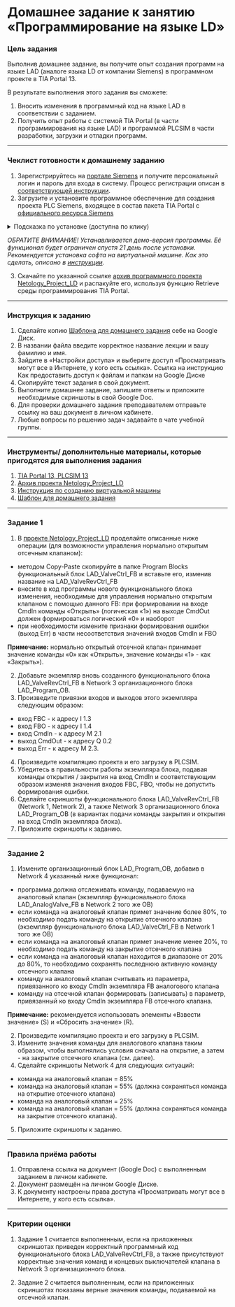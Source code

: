 # Домашнее задание к занятию «Программирование на языке LD»

### Цель задания

Выполнив домашнее задание, вы получите опыт создания программ на языке LAD (аналоге языка LD от компании Siemens) в программном проекте в TIA Portal 13.

В результате выполнения этого задания вы сможете:

1. Вносить изменения в программный код на языке LAD в соответствии с заданием.
2. Получить опыт работы с системой TIA Portal (в части программирования на языке LAD) и программой PLCSIM в части разработки, загрузки и отладки программ.

------

### Чеклист готовности к домашнему заданию

1. Зарегистрируйтесь на [портале Siemens](https://mall.industry.siemens.com/goos/WelcomePage.aspx?regionUrl=/ru&language=ru) и получите персональный логин и пароль для входа в систему. Процесс регистрации описан в [соответствующей инструкции](https://docs.google.com/presentation/d/1RPHvCE2OxBbHRMWSAV2E-HxscZvR2nRIZVHCy8hvjJE/edit?usp=sharing).
2. Загрузите и установите программное обеспечение для создания проекта PLC Siemens, входящее в состав пакета TIA Portal с [официального ресурса Siemens](https://support.industry.siemens.com/cs/document/78793685/simatic-step-7-(tia-portal)-v13-trial-download?dti=0&lc=en-DE)
<details>
  <summary> Подсказка по установке (доступна по клику)</summary>
  
  
1. Скачайте все файлы по [ссылке](https://support.industry.siemens.com/cs/document/109745155/simatic-step-7-including-plcsim-v13-sp2-trial-download?dti=0&lc=en-DE) в две отдельные папки:
  - STEP 7 Professional V13 SP2 (DVD 1, DVD 2, SHA-256 checksum)
  ![image](https://github.com/netology-code/phd-homeworks/blob/main/6.6/Step7_1.png)
  - SIMATIC STEP 7 PLCSIM V13 SP2 for STEP 7 Basic and STEP 7 Professional (включая SHA-256 checksum)
    ![image](https://github.com/netology-code/phd-homeworks/blob/main/6.6/Step7_2.png)
2. Запустите установочный файл SIMATIC_STEP_7_Professional_V13_SP2_Upd4.exe, пройдите стандартную процедуру установки.
3. Запустите установочный файл SIMATIC_S7_PLCSIM_V13_SP2.exe, пройдите стандартную процедуру установки.

    ---
  
</details>
  
*ОБРАТИТЕ ВНИМАНИЕ! Устанавливается демо-версия программы. Её функционал будет ограничен спустя 21 день после установки. Рекомендуется установка софта на виртуальной машине. Как это сделать, описано в [инструкции](https://docs.google.com/presentation/d/1psnSlotXT7cr8ECnaZaTCDLnIyYOGUzCArLeydeRztY/edit?usp=sharing).*

3. Скачайте по указанной ссылке [архив программного проекта Netology_Project_LD](https://drive.google.com/file/d/1wsmQ3USQtaNwWMlVlvLwZCzYqYrozvGy/view?usp=sharing) и распакуйте его, используя функцию Retrieve среды программирования TIA Portal.

------

### Инструкция к заданию

1. Сделайте копию [Шаблона для домашнего задания](https://docs.google.com/document/d/1hzgoSY8iJkuY74o07KMiuHO57MyPv7cTkXEkLE3N1wY/edit?usp=sharing) себе на Google Диск.
2. В названии файла введите корректное название лекции и вашу фамилию и имя.
3. Зайдите в «Настройки доступа» и выберите доступ «Просматривать могут все в Интернете, у кого есть ссылка». Ссылка на инструкцию Как предоставить доступ к файлам и папкам на Google Диске
4. Скопируйте текст задания в свой документ.
5. Выполните домашнее задание, запишите ответы и приложите необходимые скриншоты в свой Google Doc.
6. Для проверки домашнего задания преподавателем отправьте ссылку на ваш документ в личном кабинете.
7. Любые вопросы по решению задач задавайте в чате учебной группы.

------

### Инструменты/ дополнительные материалы, которые пригодятся для выполнения задания

1. [TIA Portal 13, PLCSIM 13](https://support.industry.siemens.com/cs/document/109745155/simatic-step-7-including-plcsim-v13-sp2-trial-download?dti=0&lc=en-WW)
2. [Архив проекта Netology_Project_LD](https://drive.google.com/file/d/1wsmQ3USQtaNwWMlVlvLwZCzYqYrozvGy/view?usp=sharing)
3. [Инструкция по созданию виртуальной машины](https://docs.google.com/presentation/d/1psnSlotXT7cr8ECnaZaTCDLnIyYOGUzCArLeydeRztY/edit?usp=sharing)
4. [Шаблон для домашнего задания](https://docs.google.com/document/d/1hzgoSY8iJkuY74o07KMiuHO57MyPv7cTkXEkLE3N1wY/edit?usp=sharing)

------

### Задание 1

1. В [проекте Netology_Project_LD](https://drive.google.com/file/d/1wsmQ3USQtaNwWMlVlvLwZCzYqYrozvGy/view?usp=sharing) проделайте описанные ниже операции (для возможности управления нормально открытым отсечным клапаном):
- методом Copy-Paste скопируйте в папке Program Blocks функциональный блок LAD_ValveCtrl_FB и вставьте его, изменив название на LAD_ValveRevCtrl_FB
- внесите в код программы нового функционального блока изменения, необходимые для управления нормально открытым клапаном с помощью данного FB: при формировании на входе CmdIn команды «Открыть» (логическая «1») на выходе CmdOut должен формироваться логический «0» и наоборот
- при необходимости измените признаки формирования ошибки (выход Err) в части несоответствия значений входов CmdIn и FBO

**Примечание:** нормально открытый отсечной клапан принимает значение команды «0» как «Открыть», значение команды «1» - как «Закрыть»).

2. Добавьте экземпляр вновь созданного функционального блока LAD_ValveRevCtrl_FB в Network 3 организационного блока LAD_Program_OB.
3. Произведите привязки входов и выходов этого экземпляра следующим образом:
- вход FBC - к адресу I 1.3
- вход FBO - к адресу I 1.4
- вход CmdIn - к адресу M 2.1
- выход CmdOut - к адресу Q 0.2
- выход Err - к адресу M 2.3.

4. Произведите компиляцию проекта и его загрузку в PLCSIM.
5. Убедитесь в правильности работы экземпляра блока, подавая команды открытия / закрытия на вход CmdIn и соответствующим образом изменяя значения входов FBC, FBO, чтобы не допустить формирования ошибки.
6. Сделайте скриншоты функционального блока LAD_ValveRevCtrl_FB (Network 1, Network 2), а также Network 3 организационного блока LAD_Program_OB (в вариантах подачи команды закрытия и открытия на вход CmdIn экземпляра блока).
7. Приложите скриншоты к заданию.
------

### Задание 2

1. Измените организационный блок LAD_Program_OB, добавив в Network 4 указанный ниже функционал:

- программа должна отслеживать команду, подаваемую на аналоговый клапан (экземпляр функционального блока LAD_AnalogValve_FB в Network 2 того же OB)
- если команда на аналоговый клапан примет значение более 80%, то необходимо подать команду на открытие отсечного клапана (экземпляр функционального блока LAD_ValveCtrl_FB в Network 1 того же OB)
- если команда на аналоговый клапан примет значение менее 20%, то необходимо подать команду на закрытие отсечного клапана
- если команда на аналоговый клапан находится в диапазоне от 20% до 80%, то необходимо сохранять последнюю активную команду отсечного клапана
- команду на аналоговый клапан считывать из параметра, привязанного ко входу CmdIn экземпляра FB аналогового клапана
- команду на отсечной клапан формировать (записывать) в параметр, привязанный ко входу CmdIn экземпляра FB отсечного клапана.

**Примечание:** рекомендуется использовать элементы «Взвести значение» (S) и «Сбросить значение» (R).

2. Произведите компиляцию проекта и его загрузку в PLCSIM.
3. Измените значения команды для аналогового клапана таким образом, чтобы выполнялись условия сначала на открытие, а затем - на закрытие отсечного клапана (см. далее).
4. Сделайте скриншоты Network 4 для следующих ситуаций:
- команда на аналоговый клапан = 85%
- команда на аналоговый клапан = 55% (должна сохраняться команда на открытие отсечного клапана)
- команда на аналоговый клапан = 25%
- команда на аналоговый клапан = 55% (должна сохраняться команда на закрытие отсечного клапана).

5. Приложите скриншоты к заданию.

------

### Правила приёма работы

1. Отправлена ссылка на документ (Google Doc) с выполненным заданием в личном кабинете.
2. Документ размещён на личном Google Диске.
3. К документу настроены права доступа «Просматривать могут все в Интернете, у кого есть ссылка».

------

### Критерии оценки

1. Задание 1 считается выполненным, если на приложенных скриншотах приведен корректный программный код функционального блока LAD_ValveRevCtrl_FB, а также присутствуют корректные значения команд и концевых выключателей клапана в Network 3 организационного блока.

2. Задание 2 считается выполненным, если на приложенных скриншотах показаны верные значения команды, подаваемой на отсечной клапан.
